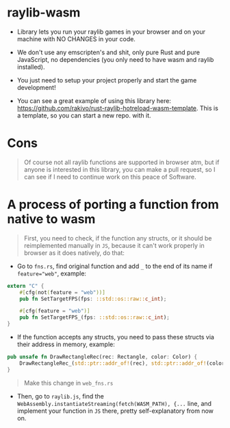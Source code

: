 # raylib-wasm
- Library lets you run your raylib games in your browser and on your machine with NO CHANGES in your code.

- We don't use any emscripten's and shit, only pure Rust and pure JavaScript, no dependencies (you only need to have wasm and raylib installed).

- You just need to setup your project properly and start the game development!

- You can see a great example of using this library here: <https://github.com/rakivo/rust-raylib-hotreload-wasm-template>. This is a template, so you can start a new repo. with it.

# Cons
> Of course not all raylib functions are supported in browser atm, but if anyone is interested in this library, you can make a pull request, so I can see if I need to continue work on this peace of Software.

# A process of porting a function from native to wasm
> First, you need to check, if the function any structs, or it should be reimplemented manually in `JS`, because it can't work properly in browser as it does natively, do that:
- Go to `fns.rs`, find original function and add `_` to the end of its name if `feature="web"`, example:
```rs
extern "C" {
    #[cfg(not(feature = "web"))]
    pub fn SetTargetFPS(fps: ::std::os::raw::c_int);

    #[cfg(feature = "web")]
    pub fn SetTargetFPS_(fps: ::std::os::raw::c_int);
}
```

- If the function accepts any structs, you need to pass these structs via their address in memory, example:
```rs
pub unsafe fn DrawRectangleRec(rec: Rectangle, color: Color) {
    DrawRectangleRec_(std::ptr::addr_of!(rec), std::ptr::addr_of!(color));
}
```
> Make this change in `web_fns.rs`

- Then, go to `raylib.js`, find the `WebAssembly.instantiateStreaming(fetch(WASM_PATH), {...` line, and implement your function in `JS` there, pretty self-explanatory from now on.

